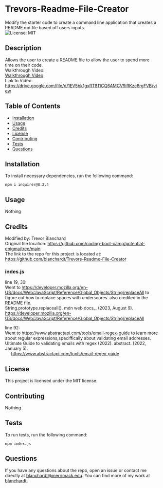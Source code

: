 # Trevors-Readme-File-Creator  
Modify the starter code to create a command line application that creates a README.md file based off users inputs.  
![License: MIT](https://img.shields.io/badge/License-MIT-blue.svg)  

## Description  
Allows the user to create a README file to allow the user to spend more time on their code.  
Walkthrough Video:  
[Walkthrough Video](https://drive.google.com/file/d/1EV5bk1gxRT811CQ6AMCV9iRKzc8rgFVB/view)  
Link to Video:  
https://drive.google.com/file/d/1EV5bk1gxRT811CQ6AMCV9iRKzc8rgFVB/view  

## Table of Contents  
* [Installation](#installation)  
* [Usage](#usage)  
* [Credits](#usage)  
* [License](#license)  
* [Contributing](#contributing)  
* [Tests](#tests)  
* [Questions](#questions)

## Installation  
To install necessary dependencies, run the following command:  

```  
npm i inquirer@8.2.4  
```  

## Usage  
Nothing  

## Credits  
Modified by: Trevor Blanchard  
Original file location: https://github.com/coding-boot-camp/potential-enigma/tree/main  
The link to the repo for this project is located at: https://github.com/blanchardt/Trevors-Readme-File-Creator  

### indes.js  

line 19, 30:  
Went to https://developer.mozilla.org/en-US/docs/Web/JavaScript/Reference/Global_Objects/String/replaceAll to figure out how to replace spaces with underscores.  also credited in the README file.  
String.prototype.replaceall(). mdn web docs_. (2023, August 9). https://developer.mozilla.org/en-US/docs/Web/JavaScript/Reference/Global_Objects/String/replaceAll   

line 92:  
Went to https://www.abstractapi.com/tools/email-regex-guide to learn more about regular expressions,speciffically about validating email addresses.   
Ultimate Guide to validating emails with regex (2022). abstract. (2022, January 5).   
&nbsp;&nbsp;&nbsp;&nbsp;&nbsp;https://www.abstractapi.com/tools/email-regex-guide   

## License  
This project is licensed under the MIT license.  

## Contributing  
Nothing  

## Tests  
To run tests, run the following command:  

```  
npm index.js  
```  

## Questions  
If you have any questions about the repo, open an issue or contact me directly at blanchardt@merrimack.edu.  You can find more of my work at [blanchardt](https://github.com/blanchardt/).  